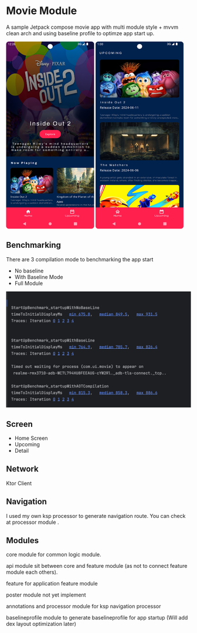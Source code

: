 
# Movie Module

A sample Jetpack compose movie app with multi module style + mvvm clean arch and using baseline profile to optimze app start up.

<div>
<img src = "https://github.com/ZayPhyo01-Droid/MovieModule/blob/main/screenshot/Screenshot_20240626_002645.png" width = "240" height = "510"/>
<img src = "https://github.com/ZayPhyo01-Droid/MovieModule/blob/main/screenshot/Screenshot_20240626_010027.png"  width = "240" height = "510"/>
</div>


## Benchmarking
   There are 3 compilation mode to benchmarking the app start 
   - No baseline
   - With Baseline Mode
   - Full Module

<img src = "https://github.com/ZayPhyo01-Droid/MovieModule/blob/main/screenshot/Screenshot%202024-06-26%20at%2012.10.24%20AM.png" />




## Screen

- Home Screen
- Upcoming
- Detail 

## Network
Ktor Client


## Navigation

I used my own ksp processor to generate navigation route. You can check at processor module .


## Modules

core module for common logic module.

api module sit between core and feature module (as not to connect feature module each others).

feature for application feature module

poster module not yet implement

annotations and processor module for ksp navigation processor 

baselineprofile module to generate baselineprofile for app startup (Will add dex layout optimization later)


